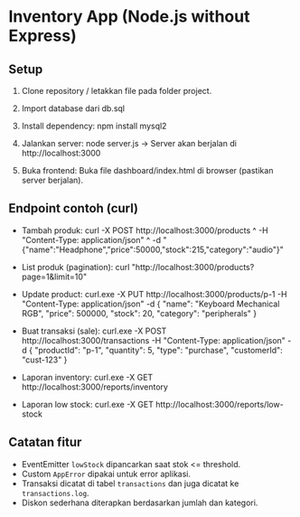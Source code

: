 # Inventory App (Node.js without Express)

## Setup

1. Clone repository / letakkan file pada folder project.
2. Import database dari db.sql

3. Install dependency:
   npm install mysql2

4. Jalankan server:
   node server.js
   -> Server akan berjalan di http://localhost:3000

5. Buka frontend:
   Buka file dashboard/index.html di browser (pastikan server berjalan).

## Endpoint contoh (curl)

- Tambah produk:
  curl -X POST http://localhost:3000/products ^
  -H "Content-Type: application/json" ^
  -d "{\"name\":\"Headphone\",\"price\":50000,\"stock\":215,\"category\":\"audio\"}"

- List produk (pagination):
  curl "http://localhost:3000/products?page=1&limit=10"

- Update product:
  curl.exe -X PUT http://localhost:3000/products/p-1 -H "Content-Type: application/json" -d {
  "name": "Keyboard Mechanical RGB",
  "price": 500000,
  "stock": 20,
  "category": "peripherals"
  }

- Buat transaksi (sale):
  curl.exe -X POST http://localhost:3000/transactions -H "Content-Type: application/json" -d {
  "productId": "p-1",
  "quantity": 5,
  "type": "purchase",
  "customerId": "cust-123"
  }

- Laporan inventory:
  curl.exe -X GET http://localhost:3000/reports/inventory

- Laporan low stock:
  curl.exe -X GET http://localhost:3000/reports/low-stock

## Catatan fitur

- EventEmitter `lowStock` dipancarkan saat stok <= threshold.
- Custom `AppError` dipakai untuk error aplikasi.
- Transaksi dicatat di tabel `transactions` dan juga dicatat ke `transactions.log`.
- Diskon sederhana diterapkan berdasarkan jumlah dan kategori.
